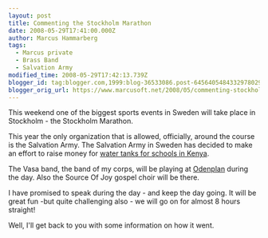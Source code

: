 ```yaml
---
layout: post
title: Commenting the Stockholm Marathon
date: 2008-05-29T17:41:00.000Z
author: Marcus Hammarberg
tags:
  - Marcus private
  - Brass Band
  - Salvation Army
modified_time: 2008-05-29T17:42:13.739Z
blogger_id: tag:blogger.com,1999:blog-36533086.post-6456405484332978029
blogger_orig_url: https://www.marcusoft.net/2008/05/commenting-stockholm-marathon.html
---
```



This weekend one of the biggest sports events in Sweden will take place in Stockholm - the Stockholm Marathon.

This year the only organization that is allowed, officially, around the  course is the Salvation Army. The Salvation Army in Sweden has decided to make an effort to raise money for [water tanks for schools in Kenya](http://www.fralsningsarmen.se/dl2/p3/admin.nsf/wwwPublished/fralsningsarmen_startsida_kenya?OpenDocument).

The Vasa band, the band of my corps, will be playing at [Odenplan](http://www.hitta.se/ViewDetailsPlace.aspx?vad=&var=odenplan&PlaceId=2471632) during the day. Also the Source Of Joy gospel choir will be there.  

I have promised to speak during the day - and keep the day going. It will be great fun -but quite challenging also - we will go on for almost 8 hours straight!

Well, I'll get back to you with some information on how it went.
